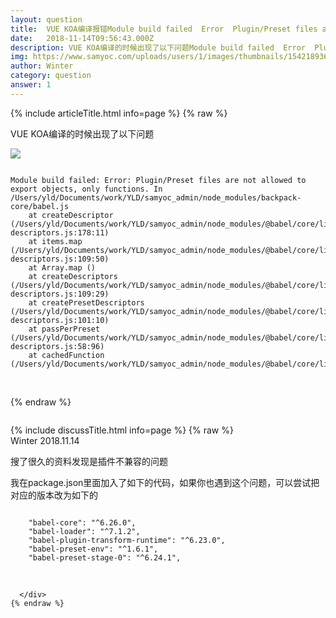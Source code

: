 ```yaml
---
layout: question
title:  VUE KOA编译报错Module build failed  Error  Plugin/Preset files are not allowed to export objects
date:   2018-11-14T09:56:43.000Z
description: VUE KOA编译的时候出现了以下问题Module build failed  Error  Plugin/Preset files are not allo...
img: https://www.samyoc.com/uploads/users/1/images/thumbnails/1542189363432.png
author: Winter
category: question
answer: 1
---
```

<div class="article-root">
  <div class="article">
    {% include articleTitle.html info=page %}
    {% raw %}
    <div class="article-content"><p>VUE KOA编译的时候出现了以下问题</p>

<p><img class="thumb-img" src="https://www.samyoc.com/uploads/users/1/images/1542189363432.png" style="max-width:100%" /></p>

<pre>
<code>
Module build failed: Error: Plugin/Preset files are not allowed to export objects, only functions. In /Users/yld/Documents/work/YLD/samyoc_admin/node_modules/backpack-core/babel.js
    at createDescriptor (/Users/yld/Documents/work/YLD/samyoc_admin/node_modules/@babel/core/lib/config/config-descriptors.js:178:11)
    at items.map (/Users/yld/Documents/work/YLD/samyoc_admin/node_modules/@babel/core/lib/config/config-descriptors.js:109:50)
    at Array.map ()
    at createDescriptors (/Users/yld/Documents/work/YLD/samyoc_admin/node_modules/@babel/core/lib/config/config-descriptors.js:109:29)
    at createPresetDescriptors (/Users/yld/Documents/work/YLD/samyoc_admin/node_modules/@babel/core/lib/config/config-descriptors.js:101:10)
    at passPerPreset (/Users/yld/Documents/work/YLD/samyoc_admin/node_modules/@babel/core/lib/config/config-descriptors.js:58:96)
    at cachedFunction (/Users/yld/Documents/work/YLD/samyoc_admin/node_modules/@babel/core/lib/config/caching.js:33:19)
</code></pre>

<p>&nbsp;</p>
</div>
    {% endraw %}
  </div>
  <p style="height: 0;width:0;overflow: hidden;"> 第105篇《VUE KOA编译报错Module build failed: Error: Plugin/Preset files are not allowed to export objects》来自Winter(https://github.com/aiyld/aiyld.github.io)的站点</p>
  <div class="discuss-wrapper">
    {% include discussTitle.html info=page %}
    {% raw %}
    <div class="discuss-item">
        <div class="discuss-parent">
          <div class="discuss-meta">
            <span class="discuss-user">Winter</span>
            <span class="discuss-time">2018.11.14</span>
          </div>
          <div class="discuss-comment"><p>搜了很久的资料发现是插件不兼容的问题</p>

<p>我在package.json里面加入了如下的代码，如果你也遇到这个问题，可以尝试把对应的版本改为如下的</p>

<pre>
<code>
    &quot;babel-core&quot;: &quot;^6.26.0&quot;,
    &quot;babel-loader&quot;: &quot;^7.1.2&quot;,
    &quot;babel-plugin-transform-runtime&quot;: &quot;^6.23.0&quot;,
    &quot;babel-preset-env&quot;: &quot;^1.6.1&quot;,
    &quot;babel-preset-stage-0&quot;: &quot;^6.24.1&quot;,
</code></pre>

<p>&nbsp;</p>
</div>
        </div>
        
      </div>
    {% endraw %}
  </div>
<div>
